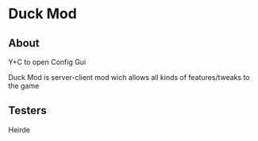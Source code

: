 # Duck Mod

## About

Y+C to open Config Gui

Duck Mod is server-client mod wich allows all kinds of features/tweaks to the game

## Testers
Heirde
